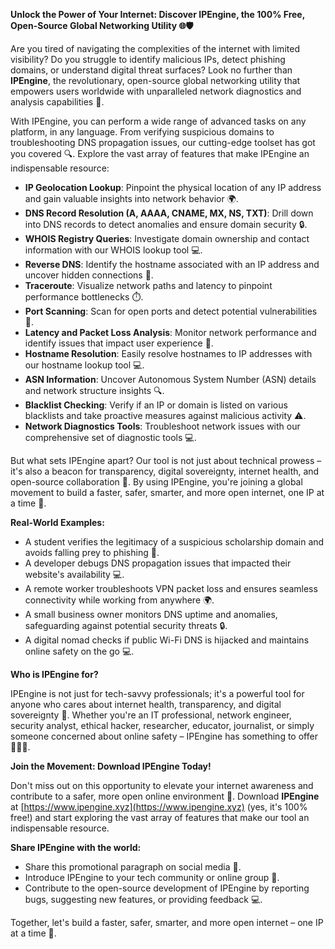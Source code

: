 **Unlock the Power of Your Internet: Discover IPEngine, the 100% Free, Open-Source Global Networking Utility 🌐🛡️**

Are you tired of navigating the complexities of the internet with limited visibility? Do you struggle to identify malicious IPs, detect phishing domains, or understand digital threat surfaces? Look no further than **IPEngine**, the revolutionary, open-source global networking utility that empowers users worldwide with unparalleled network diagnostics and analysis capabilities 🚀.

With IPEngine, you can perform a wide range of advanced tasks on any platform, in any language. From verifying suspicious domains to troubleshooting DNS propagation issues, our cutting-edge toolset has got you covered 🔍. Explore the vast array of features that make IPEngine an indispensable resource:

* **IP Geolocation Lookup**: Pinpoint the physical location of any IP address and gain valuable insights into network behavior 🌍.
* **DNS Record Resolution (A, AAAA, CNAME, MX, NS, TXT)**: Drill down into DNS records to detect anomalies and ensure domain security 🔒.
* **WHOIS Registry Queries**: Investigate domain ownership and contact information with our WHOIS lookup tool 💻.
* **Reverse DNS**: Identify the hostname associated with an IP address and uncover hidden connections 📡.
* **Traceroute**: Visualize network paths and latency to pinpoint performance bottlenecks ⏱️.
* **Port Scanning**: Scan for open ports and detect potential vulnerabilities 🔑.
* **Latency and Packet Loss Analysis**: Monitor network performance and identify issues that impact user experience 🚀.
* **Hostname Resolution**: Easily resolve hostnames to IP addresses with our hostname lookup tool 💻.
* **ASN Information**: Uncover Autonomous System Number (ASN) details and network structure insights 🔍.
* **Blacklist Checking**: Verify if an IP or domain is listed on various blacklists and take proactive measures against malicious activity ⚠️.
* **Network Diagnostics Tools**: Troubleshoot network issues with our comprehensive set of diagnostic tools 💻.

But what sets IPEngine apart? Our tool is not just about technical prowess – it's also a beacon for transparency, digital sovereignty, internet health, and open-source collaboration 🌟. By using IPEngine, you're joining a global movement to build a faster, safer, smarter, and more open internet, one IP at a time 🚀.

**Real-World Examples:**

* A student verifies the legitimacy of a suspicious scholarship domain and avoids falling prey to phishing 📝.
* A developer debugs DNS propagation issues that impacted their website's availability 💻.
* A remote worker troubleshoots VPN packet loss and ensures seamless connectivity while working from anywhere 🌍.
* A small business owner monitors DNS uptime and anomalies, safeguarding against potential security threats 🔒.
* A digital nomad checks if public Wi-Fi DNS is hijacked and maintains online safety on the go 💻.

**Who is IPEngine for?**

IPEngine is not just for tech-savvy professionals; it's a powerful tool for anyone who cares about internet health, transparency, and digital sovereignty 🌟. Whether you're an IT professional, network engineer, security analyst, ethical hacker, researcher, educator, journalist, or simply someone concerned about online safety – IPEngine has something to offer 👨‍👩‍👧.

**Join the Movement: Download IPEngine Today!**

Don't miss out on this opportunity to elevate your internet awareness and contribute to a safer, more open online environment 🌟. Download **IPEngine** at [https://www.ipengine.xyz](https://www.ipengine.xyz) (yes, it's 100% free!) and start exploring the vast array of features that make our tool an indispensable resource.

**Share IPEngine with the world:**

* Share this promotional paragraph on social media 📢.
* Introduce IPEngine to your tech community or online group 👥.
* Contribute to the open-source development of IPEngine by reporting bugs, suggesting new features, or providing feedback 💻.

Together, let's build a faster, safer, smarter, and more open internet – one IP at a time 🚀.